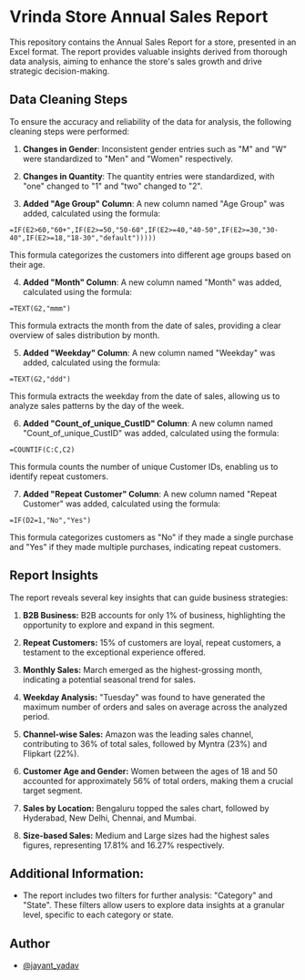 
# Vrinda Store Annual Sales Report

This repository contains the Annual Sales Report for a store, presented in an Excel format. The report provides valuable insights derived from thorough data analysis, aiming to enhance the store's sales growth and drive strategic decision-making.



## Data Cleaning Steps

To ensure the accuracy and reliability of the data for analysis, the following cleaning steps were performed:

1. **Changes in Gender**: Inconsistent gender entries such as "M" and "W" were standardized to "Men" and "Women" respectively.

2. **Changes in Quantity**: The quantity entries were standardized, with "one" changed to "1" and "two" changed to "2".

3. **Added "Age Group" Column**: A new column named "Age Group" was added, calculated using the formula:
```
=IF(E2>60,"60+",IF(E2>=50,"50-60",IF(E2>=40,"40-50",IF(E2>=30,"30-40",IF(E2>=18,"18-30","default")))))
```
This formula categorizes the customers into different age groups based on their age.

4. **Added "Month" Column**: A new column named "Month" was added, calculated using the formula:
```
=TEXT(G2,"mmm")
```
This formula extracts the month from the date of sales, providing a clear overview of sales distribution by month.

5. **Added "Weekday" Column**: A new column named "Weekday" was added, calculated using the formula:
```
=TEXT(G2,"ddd")
```
This formula extracts the weekday from the date of sales, allowing us to analyze sales patterns by the day of the week.

6. **Added "Count_of_unique_CustID" Column**: A new column named "Count_of_unique_CustID" was added, calculated using the formula:
```
=COUNTIF(C:C,C2)
```
This formula counts the number of unique Customer IDs, enabling us to identify repeat customers.

7. **Added "Repeat Customer" Column**: A new column named "Repeat Customer" was added, calculated using the formula:
```
=IF(D2=1,"No","Yes")
```
This formula categorizes customers as "No" if they made a single purchase and "Yes" if they made multiple purchases, indicating repeat customers.


## Report Insights


The report reveals several key insights that can guide business strategies:

1. **B2B Business:** B2B accounts for only 1% of business, highlighting the opportunity to explore and expand in this segment.

2. **Repeat Customers:** 15% of customers are loyal, repeat customers, a testament to the exceptional experience offered.

3. **Monthly Sales:** March emerged as the highest-grossing month, indicating a potential seasonal trend for sales.

4. **Weekday Analysis:** "Tuesday" was found to have generated the maximum number of orders and sales on average across the analyzed period.

5. **Channel-wise Sales:** Amazon was the leading sales channel, contributing to 36% of total sales, followed by Myntra (23%) and Flipkart (22%).

6. **Customer Age and Gender:** Women between the ages of 18 and 50 accounted for approximately 56% of total orders, making them a crucial target segment.

7. **Sales by Location:** Bengaluru topped the sales chart, followed by Hyderabad, New Delhi, Chennai, and Mumbai.

8. **Size-based Sales:** Medium and Large sizes had the highest sales figures, representing 17.81% and 16.27% respectively.

## Additional Information:

- The report includes two filters for further analysis: "Category" and "State". These filters allow users to explore data insights at a granular level, specific to each category or state.


## Author

- [@jayant_yadav](https://www.github.com/jayantjy9)

